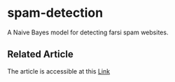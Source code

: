 # spam-detection
A Naive Bayes model for detecting farsi spam websites.

## Related Article
The article is accessible at this [Link](https://drive.google.com/file/d/1H_nrl4iZpKs-87ih7xPTml1DMXGFLlqd/view?usp=sharing)
